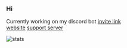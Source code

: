 ### Hi

Currently working on my discord bot
[invite link](https://discord.com/api/oauth2/authorize?client_id=790763466076061696&permissions=67500096&scope=bot)   
[website](https://kev-in123.github.io/Medieval-Plague-Doctor-Bot/)
[support server](https://discord.gg/Pqxm8NfHKF)

![stats](https://github-readme-stats.vercel.app/api?username=kev-in123&show_icons=true&include_all_commits=true&count_private=true&hide=stars&theme=vue-dark)
